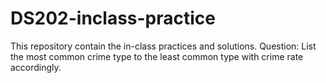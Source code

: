 # DS202-inclass-practice

This repository contain the in-class practices and solutions.
Question: List the most common crime type to the least common type with crime rate accordingly.
